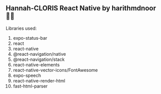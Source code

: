 ## Hannah-CLORIS React Native by harithmdnoor 👨‍💻
Libraries used:
1) expo-status-bar
2) react
3) react-native
4) @react-navigation/native
5) @react-navigation/stack
6) react-native-elements
7) react-native-vector-icons/FontAwesome
8) expo-speech
9) react-native-render-html
10) fast-html-parser
